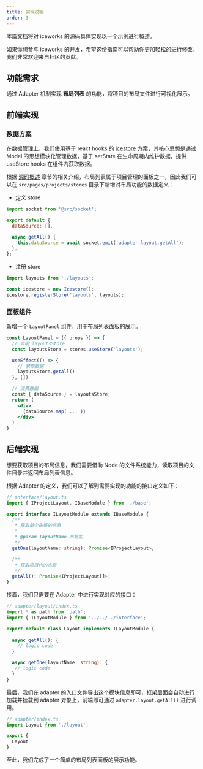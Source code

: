 ```yaml
---
title: 实现说明
order: 3
---
```


本篇文档将对 iceworks 的源码具体实现以一个示例进行概述。

如果你想参与 iceworks 的开发，希望这份指南可以帮助你更加轻松的进行修改，我们非常欢迎来自社区的贡献。

## 功能需求

通过 Adapter 机制实现 **布局列表** 的功能，将项目的布局文件进行可视化展示。

## 前端实现

### 数据方案

在数据管理上，我们使用基于 react hooks 的 [icestore](https://github.com/ice-lab/icestore) 方案，其核心思想是通过 Model 的思想模块化管理数据，基于 setState 在生命周期内维护数据，提供 useStore hooks 在组件内获取数据。

根据 [源码概述](#codebase-overview) 章节的相关介绍，布局列表属于项目管理的面板之一，因此我们可以在 `src/pages/projects/stores` 目录下新增对布局功能的数据定义：

* 定义 store

```js
import socket from '@src/socket';

export default {
  dataSource: [],

  async getAll() {
    this.dataSource = await socket.emit('adapter.layout.getAll');
  },
};
```

* 注册 store
```js
import layouts from './layouts';

const icestore = new Icestore();
icestore.registerStore('layouts', layouts);
```

### 面板组件

新增一个 `LayoutPanel` 组件，用于布局列表面板的展示。

```jsx
const LayoutPanel = ({ props }) => {
  // 声明 layoutsStore
  const layoutsStore = stores.useStore('layouts');

  useEffect(() => {
    // 获取数据
    layoutsStore.getAll()
  }, [])

  // 消费数据
  const { dataSource } = layoutsStore;
  return (
    <div>
      {dataSource.map( ... )}
    </div>
  )
}
```

## 后端实现

想要获取项目的布局信息，我们需要借助 Node 的文件系统能力，读取项目的文件目录并返回布局列表信息。

根据 Adapter 的定义，我们可以了解到需要实现的功能的接口定义如下：

```ts
// interface/layout.ts
import { IProjectLayout, IBaseModule } from './base';

export interface ILayoutModule extends IBaseModule {
  /**
   * 获取单个布局的信息
   *
   * @param layoutName 布局名
   */
  getOne(layoutName: string): Promise<IProjectLayout>;

  /**
   * 获取项目内的布局
   */
  getAll(): Promise<IProjectLayout[]>;
}

```

接着，我们只需要在 Adapter 中进行实现对应的接口：

```ts
// adapter/layout/index.ts
import * as path from 'path';
import { ILayoutModule } from '../../../interface';

export default class Layout implements ILayoutModule {
 
  async getAll(): {
    // logic code
  }

  async getOne(layoutName: string): {
   // logic code
  }
}
```

最后，我们在 adapter 的入口文件导出这个模块信息即可，框架层面会自动进行加载并挂载到 adapter 对象上，前端即可通过 `adapter.layout.getAll()` 进行调用。

```ts
// adapter/index.ts
import Layout from './layout';

export {
  Layout
}
```

至此，我们完成了一个简单的布局列表面板的展示功能。
